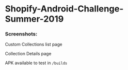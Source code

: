 # Shopify-Android-Challenge-Summer-2019


### Screenshots:

Custom Collections list page

Collection Details page

APK available to test in `/builds`
